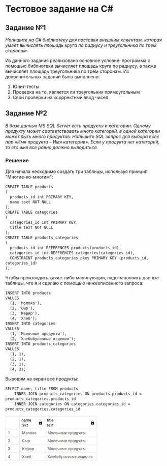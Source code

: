 # Тестовое задание на C#

## Задание №1

*Напишите на C# библиотеку для поставки внешним клиентам, которая умеет вычислять площадь круга по радиусу и треугольника по трем сторонам.*

Из данного задания реализовано основное условие: программа с помощью библиотеки вычисляет площадь круга по радиусу, а также вычисляет площадь треугольника по трем сторонам.
Из дополнительных заданий было выполнено:
1. Юнит-тесты
2. Проверка на то, является ли треугольник прямоугольным
3. Свои проверки на коррректный ввод чисел

## Задание №2

*В базе данных MS SQL Server есть продукты и категории. Одному продукту может соответствовать много категорий, в одной категории может быть много продуктов. Напишите SQL запрос для выбора всех пар «Имя продукта – Имя категории». Если у продукта нет категорий, то его имя все равно должно выводиться.*

### Решение

Для начала неоходимо создать три таблицы, используя принцип "Многие-ко-многим":

```
CREATE TABLE products
(
  products_id int PRIMARY KEY,
  name text NOT NULL
);
CREATE TABLE categories
(
  categories_id int PRIMARY KEY,
  title text NOT NULL
);
CREATE TABLE products_categories
(
  products_id int REFERENCES products(products_id),
  categories_id int REFERENCES categories(categories_id),
  CONSTRAINT products_categories_pkey PRIMARY KEY (products_id, categories_id)
);
```

Чтобы производить какие-либо манипуляции, надо заполнить данные таблицы, что я и сделаю с помощью нижеописанного запроса:

```
INSERT INTO products
VALUES
  (1, 'Молоко'),
  (2, 'Сыр'),
  (3, 'Кефир'),
  (4, 'Хлеб');
INSERT INTO categories
VALUES
  (1, 'Молочные продукты'),
  (2, 'Хлебобулочные изделия');
INSERT INTO products_categories
VALUES
  (1, 1),
  (2, 1),
  (3, 1),
  (4, 2);
```

Выводим на экран все продукты:

```
SELECT name, title FROM products
	INNER JOIN products_categories ON products.products_id = products_categories.products_id
	INNER JOIN categories ON categories.categories_id = products_categories.categories_id
```
![This is an image](изображение_2022-12-21_012227339.png)
